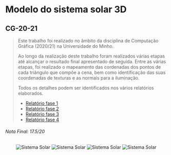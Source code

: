 # Modelo do sistema solar 3D
## CG-20-21

> Este trabalho foi realizado no âmbito da disciplina de Computação Gráfica (2020/21) na Universidade do Minho.
>
> Ao longo da realização deste trabalho foram realizados várias etapas até alcançar o resultado final apresentado de seguida. Entre as várias etapas, foi realizado o mapeamento das cordenadas dos pontos de cada triângulo que compõe a cena, bem como identificação das suas coordenadas de texturas e as normais para a iluminação.
>
> Todos os detalhes podem ser identificados nos vários relatórios elaborados.
> - [Relatório fase 1](https://github.com/pVeloso19/CG-20-21/blob/main/Fase1/Relatorio_CG_Grupo5.pdf)
> - [Relatório fase 2](https://github.com/pVeloso19/CG-20-21/blob/main/Fase2/Relatorio_CG_Grupo5.docx)
> - [Relatório fase 3](https://github.com/pVeloso19/CG-20-21/blob/main/Fase3/Relatorio_CG_Grupo5_Fase3.pdf)
> - [Relatório fase 4](https://github.com/pVeloso19/CG-20-21/blob/main/Fase4/Relatorio_Fase4_CG_Grupo5.pdf)

###### Nota Final: 17.5/20

<p align="center">
  <img src="https://cdn.discordapp.com/attachments/731145346520186925/892793032359948318/Imagem3.png" alt="Sistema Solar">
  <img src="https://cdn.discordapp.com/attachments/731145346520186925/892793031080701982/Imagem2.png" alt="Sistema Solar">
  <img src="https://cdn.discordapp.com/attachments/731145346520186925/892793026064314468/Imagem1.png" alt="Sistema Solar">
  <img src="https://cdn.discordapp.com/attachments/731145346520186925/892793035820240966/Imagem4.png" alt="Sistema Solar">
</p>

